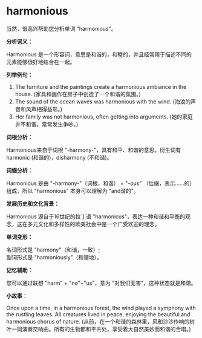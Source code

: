 # harmonious

当然，很高兴帮助您分析单词 "harmonious"。

  

**分析词义：**

  

Harmonious 是一个形容词，意思是和谐的，和睦的，并且经常用于描述不同的元素能够很好地结合在一起。

  

**列举例句：**

  

1.  The furniture and the paintings create a harmonious ambiance in the house. (家具和画作在房子中创造了一个和谐的氛围。)
2.  The sound of the ocean waves was harmonious with the wind. (海浪的声音和风声相得益彰。)
3.  Her family was not harmonious, often getting into arguments. (她的家庭并不和谐，常常发生争吵。)

  

**词根分析：**

  

Harmonious来自于词根 "-harmony-"，具有和平、和谐的意思。衍生词有 harmonic (和谐的)，disharmony (不和谐)。

  

**词缀分析：**

  

Harmonious 是由 "-harmony-"（词根，和谐） + "-ous" （后缀，表示……的）组成，所以 "harmonious" 本身可以理解为 "and谐的"。

  

**发展历史和文化背景：**

  

Harmonious 源自于16世纪的拉丁语 "harmonicus"，表达一种和谐和平衡的观念，这在多元文化和多样性的欧美社会中是一个广受欢迎的理念。

  

**单词变形：**

  

名词形式是 "harmony"（和谐，一致）;  
副词形式是 "harmoniously"（和谐地）。

  

**记忆辅助：**

  

您可以通过联想 "harm" + "no"+"us"，意为 "对我们无害"，这种状态就是和谐。

  

**小故事：**

  

Once upon a time, in a harmonious forest, the wind played a symphony with the rustling leaves. All creatures lived in peace, enjoying the beautiful and harmonious chorus of nature. (从前，在一个和谐的森林里，风和沙沙作响的树叶一同演奏交响曲。所有的生物都和平共处，享受着大自然美妙而和谐的合唱。)
